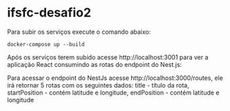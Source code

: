 # ifsfc-desafio2

Para subir os serviços execute o comando abaixo:

`docker-compose up --build`

Após os serviços terem subido acesse http://localhost:3001 para ver a aplicação React consumindo as rotas do endpoint do Nest.js: 

Para acessar o endpoint do NestJs acesse http://localhost:3000/routes, ele irá retornar 5 rotas com os seguintes dados: title - título da rota, startPosition - contém latitude e longitude, endPosition - contém latitude e longitude
